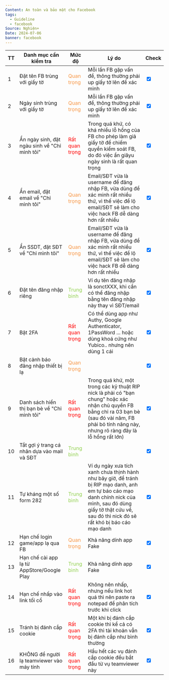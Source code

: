 ```yaml
---
Content: An toàn và bảo mật cho Facebook
tags:
  - Guideline
  - facebook
Source: Nghiện+
Date: 2024-07-06
banner: facebook
---
```


| <center>TT</center> | <center> Danh mục cần kiểm tra </center>      | <center>Mức độ</center>                     | <center>Lý do</center>                                                                                                                                                                                             | Check                            |
| ------------------- | --------------------------------------------- | ------------------------------------------- | ------------------------------------------------------------------------------------------------------------------------------------------------------------------------------------------------------------------ | -------------------------------- |
| 1                   | Đặt tên FB trùng với giấy tờ                  | <font color="#f79646">Quan trọng</font>     | Mỗi lần FB gặp vấn đề, thông thường phải up giấy tờ lên để xác minh                                                                                                                                                | <input type="checkbox" checked/> |
| 2                   | Ngày sinh trùng với giấy tờ                   | <font color="#f79646">Quan trọng</font>     | Mỗi lần FB gặp vấn đề, thông thường phải up giấy tờ lên để xác minh                                                                                                                                                | <input type="checkbox" checked/> |
| 3                   | Ẩn ngày sinh, đặt ngàu sinh về "Chỉ mình tôi" | <font color="#ff0000">Rất quan trọng</font> | Trong quá khứ, có khá nhiều lỗ hổng của FB cho phép làm giả giấy tờ để chiếm quyền kiểm soát FB, do đó việc ẩn giâyu ngày sinh là rất quan trọng                                                                   | <input type="checkbox" checked/> |
| 4                   | Ẩn email, đặt email về "Chỉ mình tôi"         | <font color="#f79646">Quan trọng</font>     | Email/SĐT vừa là username để đăng nhập FB, vừa dùng để xác minh rất nhiều thứ, vì thế việc để lộ email/SĐT sẽ làm cho việc hack FB dễ dàng hơn rất nhiều                                                           | <input type="checkbox" checked/> |
| 5                   | Ẩn SSDT, đặt SĐT về "Chỉ mình tôi"            | <font color="#f79646">Quan trọng</font>     | Email/SĐT vừa là username để đăng nhập FB, vừa dùng để xác minh rất nhiều thứ, vì thế việc để lộ email/SĐT sẽ làm cho việc hack FB dễ dàng hơn rất nhiều                                                           | <input type="checkbox" checked/> |
| 6                   | Đặt tên đăng nhập riêng                       | <font color="#92d050">Trung bình</font>     | Ví dụ tên đăng nhập là sonctXXX, khi cần có thể đăng nhập bằng tên đăng nhập này thay vì SĐT/email                                                                                                                 | <input type="checkbox" checked/> |
| 7                   | Bật 2FA                                       | <font color="#ff0000">Rất quan trọng</font> | Có thể dùng app như Authy, Google Authenticator, 1PassWord ... hoặc dùng khoá cứng như Yubico.. nhưng nên dùng 1 cái                                                                                               | <input type="checkbox" checked/> |
| 8                   | Bật cảnh báo đăng nhập thiết bị lạ            | <font color="#f79646">Quan trọng</font>     |                                                                                                                                                                                                                    | <input type="checkbox" checked/> |
| 9                   | Danh sách hiển thị bạn bè về "Chỉ mình tôi"   | <font color="#ff0000">Rất quan trọng</font> | Trong quá khứ, một trong các kỹ thuật RIP nick là phải có "bạn chung" hoặc xác nhận chủ quyền FB bằng chỉ ra 03 bạn bè (sau đó vài năm, FB phải bỏ tính năng này, nhưng rõ ràng đây là lỗ hổng rất lớn)            | <input type="checkbox" checked/> |
| 10                  | Tắt gợi ý trang cá nhân dựa vào mail và SĐT   | <font color="#92d050">Trung bình</font>     |                                                                                                                                                                                                                    | <input type="checkbox" checked/> |
| 11                  | Tự kháng một số form 282                      | <font color="#92d050">Trung bình</font>     | Ví dụ ngày xưa tích xanh chưa thịnh hành như bây giờ, để tránh bị RIP mạo danh, anh em tự báo cáo mạo danh chính nick của mình, sau đó dùng giấy tờ thật cứu về, sau đó thì nick đó sẽ rất khó bị báo cáo mạo danh | <input type="checkbox" checked/> |
| 12                  | Hạn chế login game/app lạ qua FB              | <font color="#f79646">Quan trọng</font>     | Khả năng dính app Fake                                                                                                                                                                                             | <input type="checkbox" checked/> |
| 13                  | Hạn chế cài app lạ từ AppStore/Google Play    | <font color="#92d050">Trung bình</font>     | Khả năng dính app Fake                                                                                                                                                                                             | <input type="checkbox" checked/> |
| 14                  | Hạn chế nhấp vào link tối cổ                  | <font color="#ff0000">Rất quan trọng</font> | Không nên nhấp, nhưng nếu link hot quá thì nên paste ra notepad để phân tích trước khi click                                                                                                                       | <input type="checkbox" checked/> |
| 15                  | Tránh bị đánh cắp cookie                      | <font color="#ff0000">Rất quan trọng</font> | Một khi bị đánh cắp cookie thì kể cả có 2FA thì tài khoản vẫn bị đánh cắp như bình thường                                                                                                                          | <input type="checkbox" checked/> |
| 16                  | KHÔNG để người lạ teamviewer vào máy tính     | <font color="#ff0000">Rất quan trọng</font> | Hầu hết các vụ đánh cắp cookie đều bắt đầu từ vụ teamviewer này                                                                                                                                                    | <input type="checkbox" checked/> |
